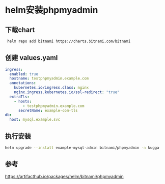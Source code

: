 # helm安装phpmyadmin

## 下载chart

```bash
 helm repo add bitnami https://charts.bitnami.com/bitnami
```

## 创建 values.yaml

```yaml
ingress:
  enabled: true
  hostname: testphpmyadmin.example.com
  annotations:
    kubernetes.io/ingress.class: nginx
    nginx.ingress.kubernetes.io/ssl-redirect: "true"
  extraTls:
    - hosts:
        - testphpmyadmin.example.com
      secretName: example-com-tls
db:
  host: mysql.example.svc
```

## 执行安装

```bash
helm upgrade --install example-mysql-admin bitnami/phpmyadmin -n kugga-audio -f values.yaml
```

## 参考

https://artifacthub.io/packages/helm/bitnami/phpmyadmin